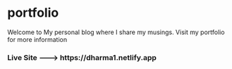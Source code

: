 # portfolio
Welcome to My personal blog where I share my musings. Visit my portfolio for more information
<h3>Live Site ---> https://dharma1.netlify.app
